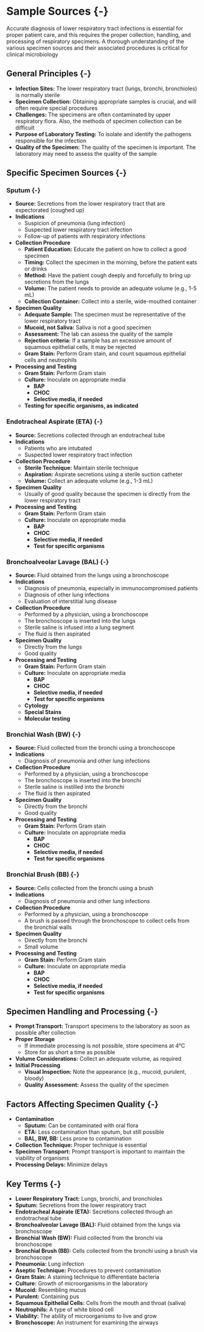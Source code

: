 # Sample Sources {-}

Accurate diagnosis of lower respiratory tract infections is essential for proper patient care, and this requires the proper collection, handling, and processing of respiratory specimens. A thorough understanding of the various specimen sources and their associated procedures is critical for clinical microbiology

## **General Principles** {-}

*   **Infection Sites:** The lower respiratory tract (lungs, bronchi, bronchioles) is normally sterile
*   **Specimen Collection:** Obtaining appropriate samples is crucial, and will often require special procedures
*   **Challenges:** The specimens are often contaminated by upper respiratory flora. Also, the methods of specimen collection can be difficult
*   **Purpose of Laboratory Testing:** To isolate and identify the pathogens responsible for the infection
*   **Quality of the Specimen:** The quality of the specimen is important. The laboratory may need to assess the quality of the sample

## **Specific Specimen Sources** {-}

### **Sputum** {-}

*   **Source:** Secretions from the lower respiratory tract that are expectorated (coughed up)
*   **Indications**
    *   Suspicion of pneumonia (lung infection)
    *   Suspected lower respiratory tract infection
    *   Follow-up of patients with respiratory infections
*   **Collection Procedure**
    *   **Patient Education:** Educate the patient on how to collect a good specimen
    *   **Timing:** Collect the specimen in the morning, before the patient eats or drinks
    *   **Method:** Have the patient cough deeply and forcefully to bring up secretions from the lungs
    *   **Volume:** The patient needs to provide an adequate volume (e.g., 1-5 mL)
    *   **Collection Container:** Collect into a sterile, wide-mouthed container
*   **Specimen Quality**
    *   **Adequate Sample:** The specimen must be representative of the lower respiratory tract
    *   **Mucoid, not Saliva:** Saliva is not a good specimen
    *   **Assessment:** The lab can assess the quality of the sample
    *   **Rejection criteria:** If a sample has an excessive amount of squamous epithelial cells, it may be rejected
    *   **Gram Stain:** Perform Gram stain, and count squamous epithelial cells and neutrophils
*   **Processing and Testing**
    *   **Gram Stain:** Perform Gram stain
    *   **Culture:** Inoculate on appropriate media
        *   **BAP**
        *   **CHOC**
        *   **Selective media, if needed**
    *   **Testing for specific organisms, as indicated**

### **Endotracheal Aspirate (ETA)** {-}

*   **Source:** Secretions collected through an endotracheal tube
*   **Indications**
    *   Patients who are intubated
    *   Suspected lower respiratory tract infection
*   **Collection Procedure**
    *   **Sterile Technique:** Maintain sterile technique
    *   **Aspiration:** Aspirate secretions using a sterile suction catheter
    *   **Volume:** Collect an adequate volume (e.g., 1-3 mL)
*   **Specimen Quality**
    *   Usually of good quality because the specimen is directly from the lower respiratory tract
*   **Processing and Testing**
    *   **Gram Stain:** Perform Gram stain
    *   **Culture:** Inoculate on appropriate media
        *   **BAP**
        *   **CHOC**
        *   **Selective media, if needed**
        *   **Test for specific organisms**

### **Bronchoalveolar Lavage (BAL)** {-}

*   **Source:** Fluid obtained from the lungs using a bronchoscope
*   **Indications**
    *   Diagnosis of pneumonia, especially in immunocompromised patients
    *   Diagnosis of other lung infections
    *   Evaluation of interstitial lung disease
*   **Collection Procedure**
    *   Performed by a physician, using a bronchoscope
    *   The bronchoscope is inserted into the lungs
    *   Sterile saline is infused into a lung segment
    *   The fluid is then aspirated
*   **Specimen Quality**
    *   Directly from the lungs
    *   Good quality
*   **Processing and Testing**
    *   **Gram Stain:** Perform Gram stain
    *   **Culture:** Inoculate on appropriate media
        *   **BAP**
        *   **CHOC**
        *   **Selective media, if needed**
        *   **Test for specific organisms**
    *   **Cytology**
    *   **Special Stains**
    *   **Molecular testing**

### **Bronchial Wash (BW)** {-}

*   **Source:** Fluid collected from the bronchi using a bronchoscope
*   **Indications**
    *   Diagnosis of pneumonia and other lung infections
*   **Collection Procedure**
    *   Performed by a physician, using a bronchoscope
    *   The bronchoscope is inserted into the bronchi
    *   Sterile saline is instilled into the bronchi
    *   The fluid is then aspirated
*   **Specimen Quality**
    *   Directly from the bronchi
    *   Good quality
*   **Processing and Testing**
    *   **Gram Stain:** Perform Gram stain
    *   **Culture:** Inoculate on appropriate media
        *   **BAP**
        *   **CHOC**
        *   **Selective media, if needed**
        *   **Test for specific organisms**

### **Bronchial Brush (BB)** {-}

*   **Source:** Cells collected from the bronchi using a brush
*   **Indications**
    *   Diagnosis of pneumonia and other lung infections
*   **Collection Procedure**
    *   Performed by a physician, using a bronchoscope
    *   A brush is passed through the bronchoscope to collect cells from the bronchial walls
*   **Specimen Quality**
    *   Directly from the bronchi
    *   Small volume
*   **Processing and Testing**
    *   **Gram Stain:** Perform Gram stain
    *   **Culture:** Inoculate on appropriate media
        *   **BAP**
        *   **CHOC**
        *   **Selective media, if needed**
        *   **Test for specific organisms**

## **Specimen Handling and Processing** {-}

*   **Prompt Transport:** Transport specimens to the laboratory as soon as possible after collection
*   **Proper Storage**
    *   If immediate processing is not possible, store specimens at 4°C
    *   Store for as short a time as possible
*   **Volume Considerations:** Collect an adequate volume, as required
*   **Initial Processing**
    *   **Visual Inspection:** Note the appearance (e.g., mucoid, purulent, bloody)
    *   **Quality Assessment:** Assess the quality of the specimen

## **Factors Affecting Specimen Quality** {-}

*   **Contamination**
    *   **Sputum:** Can be contaminated with oral flora
    *   **ETA:** Less contamination than sputum, but still possible
    *   **BAL, BW, BB:** Less prone to contamination
*   **Collection Technique:** Proper technique is essential
*   **Specimen Transport:** Prompt transport is important to maintain the viability of organisms
*   **Processing Delays:** Minimize delays

## **Key Terms** {-}

*   **Lower Respiratory Tract:** Lungs, bronchi, and bronchioles
*   **Sputum:** Secretions from the lower respiratory tract
*   **Endotracheal Aspirate (ETA):** Secretions collected through an endotracheal tube
*   **Bronchoalveolar Lavage (BAL):** Fluid obtained from the lungs via bronchoscope
*   **Bronchial Wash (BW):** Fluid collected from the bronchi via bronchoscope
*   **Bronchial Brush (BB):** Cells collected from the bronchi using a brush via bronchoscope
*   **Pneumonia:** Lung infection
*   **Aseptic Technique:** Procedures to prevent contamination
*   **Gram Stain:** A staining technique to differentiate bacteria
*   **Culture:** Growth of microorganisms in the laboratory
*   **Mucoid:** Resembling mucus
*   **Purulent:** Containing pus
*   **Squamous Epithelial Cells:** Cells from the mouth and throat (saliva)
*   **Neutrophils:** A type of white blood cell
*   **Viability:** The ability of microorganisms to live and grow
*   **Bronchoscope:** An instrument for examining the airways
